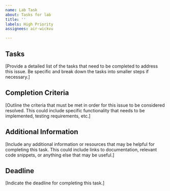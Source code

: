 ```yaml
---
name: Lab Task
about: Tasks for lab
title: ''
labels: High Priority
assignees: air-wickvu

---
```


## Tasks

[Provide a detailed list of the tasks that need to be completed to address this issue. Be specific and break down the tasks into smaller steps if necessary.]

## Completion Criteria

[Outline the criteria that must be met in order for this issue to be considered resolved. This could include specific functionality that needs to be implemented, testing requirements, etc.]

## Additional Information

[Include any additional information or resources that may be helpful for completing this task. This could include links to documentation, relevant code snippets, or anything else that may be useful.]

## Deadline

[Indicate the deadline for completing this task.]
